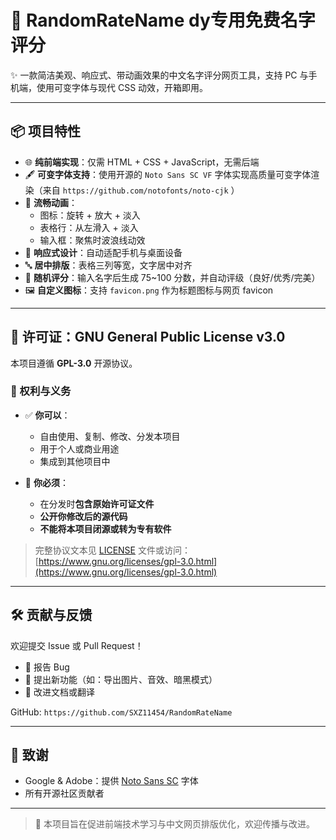# 🎯 RandomRateName dy专用免费名字评分

✨ 一款简洁美观、响应式、带动画效果的中文名字评分网页工具，支持 PC 与手机端，使用可变字体与现代 CSS 动效，开箱即用。

---

## 📦 项目特性

- 🌐 **纯前端实现**：仅需 HTML + CSS + JavaScript，无需后端
- 🖋️ **可变字体支持**：使用开源的 `Noto Sans SC VF` 字体实现高质量可变字体渲染（来自 `https://github.com/notofonts/noto-cjk` ）
- 🎨 **流畅动画**：
  - 图标：旋转 + 放大 + 淡入
  - 表格行：从左滑入 + 淡入
  - 输入框：聚焦时波浪线动效
- 📱 **响应式设计**：自动适配手机与桌面设备
- 🔤 **居中排版**：表格三列等宽，文字居中对齐
- 🎲 **随机评分**：输入名字后生成 75~100 分数，并自动评级（良好/优秀/完美）
- 🖼️ **自定义图标**：支持 `favicon.png` 作为标题图标与网页 favicon

---

## 📄 许可证：GNU General Public License v3.0

本项目遵循 **GPL-3.0** 开源协议。

### 📜 权利与义务

- ✅ **你可以**：
  - 自由使用、复制、修改、分发本项目
  - 用于个人或商业用途
  - 集成到其他项目中

- 🛑 **你必须**：
  - 在分发时**包含原始许可证文件**
  - **公开你修改后的源代码**
  - **不能将本项目闭源或转为专有软件**

> 完整协议文本见 [LICENSE](LICENSE) 文件或访问：[https://www.gnu.org/licenses/gpl-3.0.html](https://www.gnu.org/licenses/gpl-3.0.html)

---

## 🛠️ 贡献与反馈

欢迎提交 Issue 或 Pull Request！

- 💬 报告 Bug
- 🌟 提出新功能（如：导出图片、音效、暗黑模式）
- 📝 改进文档或翻译

GitHub: `https://github.com/SXZ11454/RandomRateName`  

---

## 💌 致谢

- Google & Adobe：提供 [Noto Sans SC](https://fonts.google.com/noto) 字体
- 所有开源社区贡献者

---

> 🌱 本项目旨在促进前端技术学习与中文网页排版优化，欢迎传播与改进。
